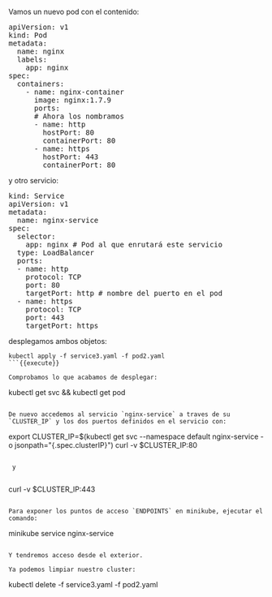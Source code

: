 Vamos un nuevo pod con el contenido:

<pre class="file">
apiVersion: v1
kind: Pod
metadata:
  name: nginx
  labels:
    app: nginx
spec:
  containers:
    - name: nginx-container
      image: nginx:1.7.9
      ports:
      # Ahora los nombramos
      - name: http
        hostPort: 80
        containerPort: 80
      - name: https
        hostPort: 443
        containerPort: 80
</pre>

y otro servicio:

<pre class="file">
kind: Service
apiVersion: v1
metadata:
  name: nginx-service
spec:
  selector:
    app: nginx # Pod al que enrutará este servicio
  type: LoadBalancer
  ports:
  - name: http
    protocol: TCP
    port: 80
    targetPort: http # nombre del puerto en el pod
  - name: https
    protocol: TCP
    port: 443
    targetPort: https
</pre>

desplegamos ambos objetos:

```
kubectl apply -f service3.yaml -f pod2.yaml
```{{execute}}

Comprobamos lo que acabamos de desplegar:

```
kubectl get svc && kubectl get pod
```{{execute}}

De nuevo accedemos al servicio `nginx-service` a traves de su `CLUSTER_IP` y los dos puertos definidos en el servicio con:

```
export CLUSTER_IP=$(kubectl get svc --namespace default nginx-service -o jsonpath="{.spec.clusterIP}")
curl -v $CLUSTER_IP:80
```{{execute}}

 y
 
 ```
curl -v $CLUSTER_IP:443
 ```{{execute}}

Para exponer los puntos de acceso `ENDPOINTS` en minikube, ejecutar el comando:

```
minikube service nginx-service
```{{execute}}

Y tendremos acceso desde el exterior. 

Ya podemos limpiar nuestro cluster:

```
kubectl delete -f service3.yaml -f pod2.yaml
```{{execute}}
